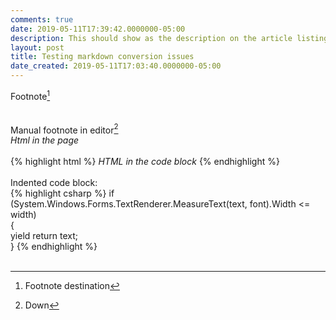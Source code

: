 ```yaml
---
comments: true
date: 2019-05-11T17:39:42.0000000-05:00
description: This should show as the description on the article listing
layout: post
title: Testing markdown conversion issues
date_created: 2019-05-11T17:03:40.0000000-05:00
---
```

   
   
Footnote[^1]   
&nbsp;   
&nbsp;   
Manual footnote in editor[^2]
&nbsp;   
<i>Html in the page</i>   
&nbsp;   
{% highlight html %}
<i>HTML in the code block</i>
{% endhighlight %}   
&nbsp;   
Indented code block:   
{% highlight csharp %}
if (System.Windows.Forms.TextRenderer.MeasureText(text, font).Width <= width)  
 {  
 yield return text;  
 }
{% endhighlight %}   
&nbsp;   
[^1]: Footnote destination   
[^2]: Down

